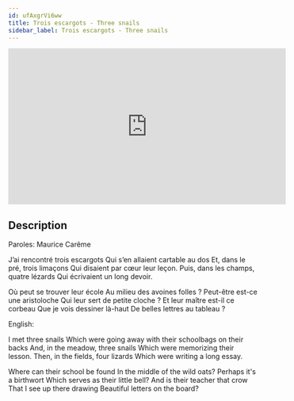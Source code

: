 ```yaml
---
id: ufAxgrVi6ww
title: Trois escargots - Three snails
sidebar_label: Trois escargots - Three snails
---
```


<iframe
  width="560"
  height="315"
  src="https://www.youtube.com/embed/ufAxgrVi6ww"
  title="YouTube video player"
  frameborder="0"
  allow="accelerometer; autoplay; clipboard-write; encrypted-media; gyroscope; picture-in-picture; web-share"
  referrerpolicy="strict-origin-when-cross-origin"
  allowfullscreen
></iframe>

## Description

Paroles: Maurice Carême 

J’ai rencontré trois escargots
Qui s’en allaient cartable au dos
Et, dans le pré, trois limaçons
Qui disaient par cœur leur leçon.
Puis, dans les champs, quatre lézards
Qui écrivaient un long devoir.
 
Où peut se trouver leur école
Au milieu des avoines folles ?
Peut-être est-ce une aristoloche
Qui leur sert de petite cloche ?
Et leur maître est-il ce corbeau
Que je vois dessiner là-haut
De belles lettres au tableau ?

English:

I met three snails
Which were going away with their 
schoolbags on their backs
And, in the meadow, three snails
Which were memorizing their lesson.
Then, in the fields, four lizards
Which were writing a long essay.

Where can their school be found
In the middle of the wild oats?
Perhaps it's a birthwort
Which serves as their little bell?
And is their teacher that crow
That I see up there drawing
Beautiful letters on the board?
